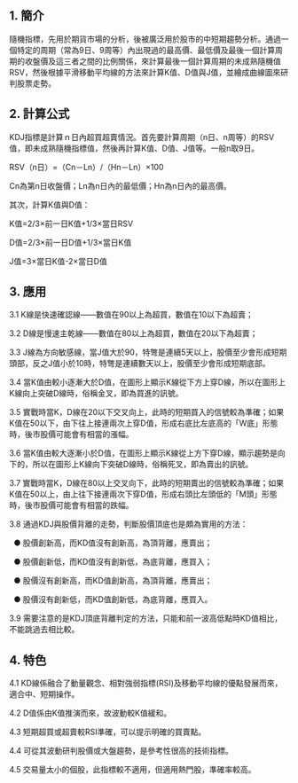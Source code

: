 
## 1. 簡介 

隨機指標，先用於期貨市場的分析，後被廣泛用於股市的中短期趨勢分析。通過一個特定的周期（常為9日、9周等）內出現過的最高價、最低價及最後一個計算周期的收盤價及這三者之間的比例關係，來計算最後一個計算周期的未成熟隨機值RSV，然後根據平滑移動平均線的方法來計算K值、D值與J值，並繪成曲線圖來研判股票走勢。

  

## 2. 計算公式  

KDJ指標是計算ｎ日內超買超賣情況。首先要計算周期（n日、n周等）的RSV值，即未成熟隨機指標值，然後再計算K值、D值、J值等。一般n取9日。

RSV（n日）=（Cn－Ln）/（Hn－Ln）×100

Cn為第n日收盤價；Ln為n日內的最低價；Hn為n日內的最高價。

其次，計算K值與D值：

K值=2/3×前一日K值+1/3×當日RSV

D值=2/3×前一日D值+1/3×當日K值

J值=3×當日K值-2×當日D值

  

## 3. 應用  

3.1 K線是快速確認線——數值在90以上為超買，數值在10以下為超賣；

3.2 D線是慢速主乾線——數值在80以上為超買，數值在20以下為超賣；

3.3 J線為方向敏感線，當J值大於90，特彆是連續5天以上，股價至少會形成短期頭部，反之J值小於10時，特彆是連續數天以上，股價至少會形成短期底部。

3.4 當K值由較小逐漸大於D值，在圖形上顯示K線從下方上穿D線，所以在圖形上K線向上突破D線時，俗稱金叉，即為買進的訊號。

3.5 實戰時當K，D線在20以下交叉向上，此時的短期買入的信號較為準確；如果K值在50以下，由下往上接連兩次上穿D值，形成右底比左底高的「W底」形態時，後市股價可能會有相當的漲幅。

3.6 當K值由較大逐漸小於D值，在圖形上顯示K線從上方下穿D線，顯示趨勢是向下的，所以在圖形上K線向下突破D線時，俗稱死叉，即為賣出的訊號。

3.7 實戰時當K，D線在80以上交叉向下，此時的短期賣出的信號較為準確；如果K值在50以上，由上往下接連兩次下穿D值，形成右頭比左頭低的「M頭」形態時，後市股價可能會有相當的跌幅。

3.8 通過KDJ與股價背離的走勢，判斷股價頂底也是頗為實用的方法：

  ● 股價創新高，而KD值沒有創新高，為頂背離，應賣出；

  ● 股價創新低，而KD值沒有創新低，為底背離，應買入；

  ● 股價沒有創新高，而KD值創新高，為頂背離，應賣出；

  ● 股價沒有創新低，而KD值創新低，為底背離，應買入。

3.9 需要注意的是KDJ頂底背離判定的方法，只能和前一波高低點時KD值相比，不能跳過去相比較。

  

## 4. 特色  

4.1 KD線係融合了動量觀念、相對強弱指標(RSI)及移動平均線的優點發展而來，適合中、短期操作。

4.2 D值係由K值推演而來，故波動較K值緩和。

4.3 短期超買或超賣較RSI準確，可以提示明確的買賣點。

4.4 可從其波動研判股價或大盤趨勢，是參考性很高的技術指標。 

4.5 交易量太小的個股，此指標較不適用，但適用熱門股，準確率較高。